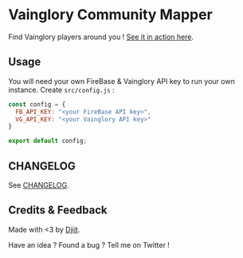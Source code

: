 # Vainglory Community Mapper

Find Vainglory players around you ! [See it in action here](https://vainglory.crtx.gg).

## Usage

You will need your own FireBase & Vainglory API key to run your own instance.
Create `src/config.js` :

```javascript
const config = {
  FB_API_KEY: "<your FireBase API key>",
  VG_API_KEY: "<your Vainglory API key>"
}

export default config;
```

## CHANGELOG

See [CHANGELOG](./CHANGELOG.md).

## Credits & Feedback

Made with <3 by [Djiit](https://twitter.com/Djiit).

Have an idea ? Found a bug ? Tell me on Twitter !
